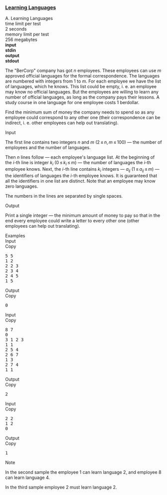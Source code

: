 <h3><a href="https://codeforces.com/contest/277/problem/A" target="_blank" rel="noopener noreferrer">Learning Languages</a></h3>

<div class="header"><div class="title">A. Learning Languages</div><div class="time-limit"><div class="property-title">time limit per test</div>2 seconds</div><div class="memory-limit"><div class="property-title">memory limit per test</div>256 megabytes</div><div class="input-file input-standard" style="font-weight: bold"><div class="property-title">input</div>stdin</div><div class="output-file output-standard" style="font-weight: bold"><div class="property-title">output</div>stdout</div></div><div><p>The "BerCorp" company has got <span class="tex-span"><i>n</i></span> employees. These employees can use <span class="tex-span"><i>m</i></span> approved official languages for the formal correspondence. The languages are numbered with integers from <span class="tex-span">1</span> to <span class="tex-span"><i>m</i></span>. For each employee we have the list of languages, which he knows. This list could be empty, i. e. an employee may know no official languages. But the employees are willing to learn any number of official languages, as long as the company pays their lessons. A study course in one language for one employee costs <span class="tex-span">1</span> berdollar.</p><p>Find the minimum sum of money the company needs to spend so as any employee could correspond to any other one (their correspondence can be indirect, i. e. other employees can help out translating).</p></div><div class="input-specification"><div class="section-title">Input</div><p>The first line contains two integers <span class="tex-span"><i>n</i></span> and <span class="tex-span"><i>m</i></span> (<span class="tex-span">2 ≤ <i>n</i>, <i>m</i> ≤ 100</span>) — the number of employees and the number of languages.</p><p>Then <span class="tex-span"><i>n</i></span> lines follow — each employee's language list. At the beginning of the <span class="tex-span"><i>i</i></span>-th line is integer <span class="tex-span"><i>k</i><sub class="lower-index"><i>i</i></sub></span> (<span class="tex-span">0 ≤ <i>k</i><sub class="lower-index"><i>i</i></sub> ≤ <i>m</i></span>) — the number of languages the <span class="tex-span"><i>i</i></span>-th employee knows. Next, the <span class="tex-span"><i>i</i></span>-th line contains <span class="tex-span"><i>k</i><sub class="lower-index"><i>i</i></sub></span> integers — <span class="tex-span"><i>a</i><sub class="lower-index"><i>ij</i></sub></span> (<span class="tex-span">1 ≤ <i>a</i><sub class="lower-index"><i>ij</i></sub> ≤ <i>m</i></span>) — the identifiers of languages the <span class="tex-span"><i>i</i></span>-th employee knows. It is guaranteed that all the identifiers in one list are distinct. Note that an employee may know zero languages.</p><p>The numbers in the lines are separated by single spaces.</p></div><div class="output-specification"><div class="section-title">Output</div><p>Print a single integer — the minimum amount of money to pay so that in the end every employee could write a letter to every other one (other employees can help out translating).</p></div><div class="sample-tests"><div class="section-title">Examples</div><div class="sample-test"><div class="input"><div class="title">Input<div title="Copy" data-clipboard-target="#id00254510012106802" id="id007210443125700123" class="input-output-copier">Copy</div></div><pre id="id00254510012106802">5 5<br>1 2<br>2 2 3<br>2 3 4<br>2 4 5<br>1 5<br></pre></div><div class="output"><div class="title">Output<div title="Copy" data-clipboard-target="#id007304309919931539" id="id00995961068482915" class="input-output-copier">Copy</div></div><pre id="id007304309919931539">0<br></pre></div><div class="input"><div class="title">Input<div title="Copy" data-clipboard-target="#id0015283493845135965" id="id0048423667351379573" class="input-output-copier">Copy</div></div><pre id="id0015283493845135965">8 7<br>0<br>3 1 2 3<br>1 1<br>2 5 4<br>2 6 7<br>1 3<br>2 7 4<br>1 1<br></pre></div><div class="output"><div class="title">Output<div title="Copy" data-clipboard-target="#id0017217581755044675" id="id003707681936500101" class="input-output-copier">Copy</div></div><pre id="id0017217581755044675">2<br></pre></div><div class="input"><div class="title">Input<div title="Copy" data-clipboard-target="#id006409307527013383" id="id0011134825949476934" class="input-output-copier">Copy</div></div><pre id="id006409307527013383">2 2<br>1 2<br>0<br></pre></div><div class="output"><div class="title">Output<div title="Copy" data-clipboard-target="#id00667511352554371" id="id00370525230060033" class="input-output-copier">Copy</div></div><pre id="id00667511352554371">1<br></pre></div></div></div><div class="note"><div class="section-title">Note</div><p>In the second sample the employee <span class="tex-span">1</span> can learn language <span class="tex-span">2</span>, and employee <span class="tex-span">8</span> can learn language <span class="tex-span">4</span>.</p><p>In the third sample employee <span class="tex-span">2</span> must learn language <span class="tex-span">2</span>.</p></div>